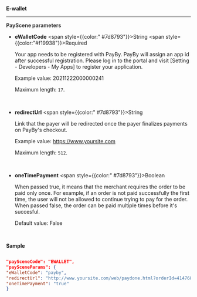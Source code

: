 **E-wallet**

---

**<font color="#333333"> PayScene parameters</font>**

- **eWalletCode** <span style={{color:" #7d8793"}}>String</span> <span style={{color:"#f19938"}}>Required</span>

  Your app needs to be registered with PayBy. PayBy will assign an app id after successful registration. Please log in to the portal and visit [Setting - Developers - My Apps] to register your application.

  Example value: 20211222000000241

  Maximum length: `17`.

  <br/>

- **redirectUrl** <span style={{color:" #7d8793"}}>String</span>

  Link that the payer will be redirected once the payer finalizes payments on PayBy's checkout.

  Example value: https://www.yoursite.com

  Maximum length: `512`.

  <br/>

- **oneTimePayment** <span style={{color:" #7d8793"}}>Boolean</span>

  When passed true, it means that the merchant requires the order to be paid only once. For example, if an order is not paid successfully the first time, the user will not be allowed to continue trying to pay for the order. When passed false, the order can be paid multiple times before it's succesful.

  Default value: False
  
  <br/>

**Sample**

```json

"paySceneCode": "EWALLET",
"paySceneParams": {
"eWalletCode": "payby",
"redirectUrl": "http://www.yoursite.com/web/paydone.html?orderId=414768633924763654",
"oneTimePayment": "true"
}

```